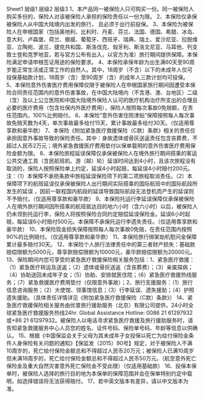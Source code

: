 Sheet1
	层级1	层级2	层级3
	1、本产品同一被保险人只可购买一份。同一被保险人购买多份的，保险人对该被保险人承担的保险责任以一份为限。
	2、本保险仅承保被保险人从中国大陆境内出发的旅行， 且必须于出行前投保。
	3、本保险为被保险人在申根国家（包括奥地利、比利时、丹麦、芬兰、法国、德国、希腊、冰岛、意大利、卢森堡、荷兰、挪威、葡萄牙、西班牙、瑞典、瑞土、爱沙尼亚、拉脱维亚、立陶宛、波兰、捷克共和国、斯洛伐克、匈牙利、斯洛文尼亚、马耳他、列支敦士登和克罗地亚，若与官方公布有出入，以官方为准）旅行期间提供保障。本保险满足申请申根签证用途的保险要求。
	4、本保险承保年龄为出生满60天至90周岁能正常生活或正常工作的自然人。其中，18周岁（不含）以下的未成年人仅可投保基础款计划，18周岁（含）至90周岁（含）的成年人三款计划均可投保。
	5、本保险意外伤害医疗费用保障仅限于被保险人在申根国家旅行期间因遭受本保险合同责任范围内的意外伤害事故，在中国大陆境内（不含港、澳、台地区）二级（含）及以上公立医院和中国大陆境外保险人认可的医疗机构治疗所支出的合理且必要的医疗费用（包含社保内外医疗费用），保险人按照每次事故0免赔额，在责任范围内，100%比例赔付。
	6、本保险“意外伤害住院津贴”保障按照每人每次事故免赔天数为4天，单次事故最多给付15天，累计事故最多给付30天。（仅适用尊享款和豪华款）
	7、本保险《附加紧急医疗救援保险（C款）条款》相关的责任仅承担因意外事故导致的保险责任。其中：身故遗体或骨灰送返责任包含丧葬费，不超过人民币2万元；境外紧急救援医疗费用垫付以保单载明的意外伤害医疗费用保险金额为限。
	8、本保险旅程延误保障仅承保被保险人在境外旅行期间搭乘的客运公共交通工具（含民航班机、游（邮）轮）延误时间达到4小时，且该次旅程没有取消的，保险人按照保险单上约定，延误4小时起赔，每延误4小时赔付200元。注：（1）本保障不承担条款中旅程延误保险项下的第二项旅程取消责任。（2）本保障项下的航班延误仅承保被保险人出行期间实际搭乘的国际航班中的国际航段所发生的延误 ，因前一联程国内航段的延误导致国际航段无法登机而产生的延误则不予赔付。（仅适用尊享款和豪华款）
	9、本保险托运行李延误保障仅承保被保险人在境外旅行期间因所搭乘的航班抵达目的地六小时（含六小时）以后，被保险人仍未领到托运行李，保险人将按照保险合同约定赔偿延误保险金。延误6小时起赔，每延误6小时赔付500元。本保障不承保托运行李遗失责任。（仅适用尊享款和豪华款）
	10、本保险现金损失保障按照每人每次事故0免赔，在责任范围内按照90%的比例赔付。（仅适用尊享款和豪华款）
	11、本保险旅行绑架劫机慰问金保障累计最多赔付30天。
	12、本保险个人旅行法律责任中的第三者财产损失：基础款赔偿限额为5000元，尊享款赔偿限额为10000元，豪华款赔偿限额为20000元。
	13、保险期间内您可享受的紧急医疗救援保险相关服务包括：1、紧急医疗救援：（1）紧急医疗转运及送返；（2）遗体或骨灰送返（含丧葬费）；（3）亲属探病；（4）协助送回未成年子女；（5）协助、安排就医住院；（6）紧急医疗救援热线服务；（7）紧急救援医疗费用垫付（仅限意外事故）；2、旅行支援服务：（1）旅行信息咨询服务；（2）大使馆、领事馆信息；（3）行李延误、遗失援助；（4）护照遗失援助。（具体责任详情详见《附加紧急医疗救援保险（C款）条款》）
	14、紧急医疗救援保险相关服务由优普旅行援助服务（北京）有限公司提供，24小时全球紧急医疗救援服务热线24hr. Global Assistance Hotline: 0086 21 61297932或+86 21 61297932。被保险人以电话寻求紧急医疗救援及旅行援助服务时，请告知紧急救援服务中心人员您的姓名、证件号码、保险单号码、年龄等信息以供确认。
	15、根据《中国保监会关于父母为其未成年子女投保以死亡为给付保险金条件人身保险有关问题的通知》【保监发（2015）90号】规定，对于被保险人不满10周岁的，死亡给付保险金额总和不得超过人民币20万元；被保险人已满10周岁但未满18周岁的，死亡给付保险金额总和不得超过人民币50万元。（航空意外死亡保险金及重大自然灾害意外死亡保险金不受此限）（仅适用基础款）
	16、投保本保单时，被保险人选择的旅行目的地为本保单的保障范围并会在保单特别约定中载明，如选择错误将无法获得赔付。
	17、若中英文版本有差异，请以中文版本为准。


